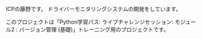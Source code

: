 ICPの藤野です。
ドライバーモニタリングシステムの開発をしています。

このプロジェクトは「Python学習パス: ライブチャレンジセッション: モジュール2  : バージョン管理 (基礎)」トレーニング用のプロジェクトです。
